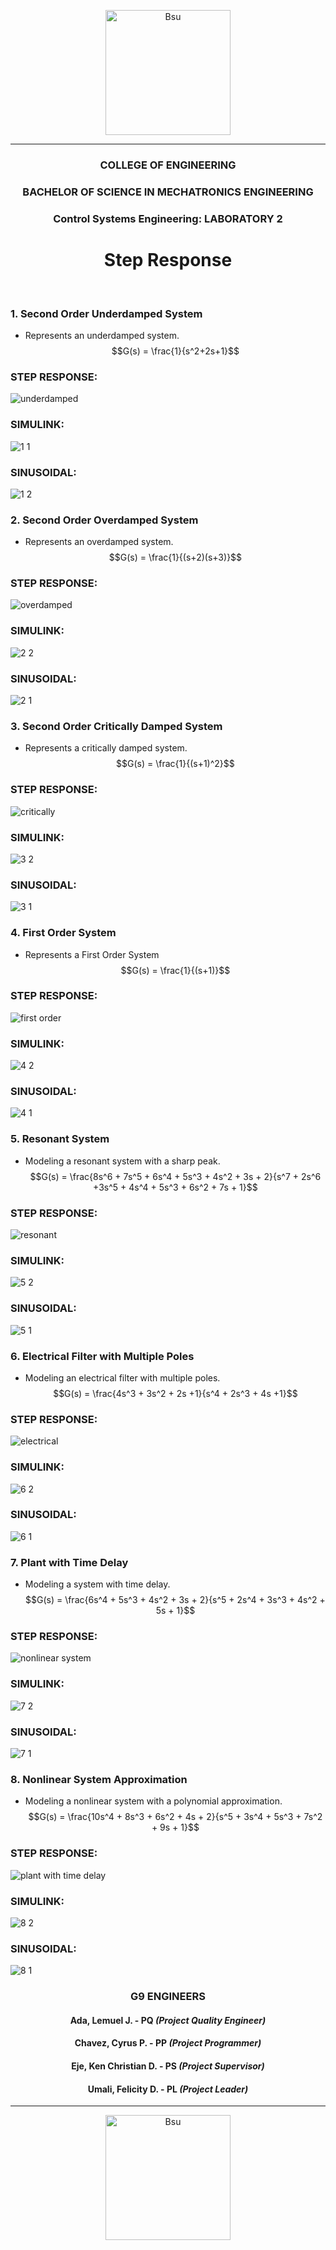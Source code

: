 <p align="center">
  <img src=https://github.com/limwelwel/ROBOTICS-2-PICTURES-AND-GIF/blob/44a768492060b21e114aa6e205f7cb09aa34ecfa/bsu%20header.png alt=Bsu style="height: 200px;">
  <hr>
<h3 align="center">COLLEGE OF ENGINEERING</h3>
<h3 align="center">BACHELOR OF SCIENCE IN MECHATRONICS ENGINEERING</h3>
<h3 align="center">Control Systems Engineering: LABORATORY 2</h3>
<h1 align="center"> Step Response </h1> 
<br>

### 1. Second Order Underdamped System
  - Represents an underdamped system.
$$G(s) = \frac{1}{s^2+2s+1}$$
### STEP RESPONSE: 
![underdamped](https://github.com/CyrsChvz/CSE_StepResponse_MEXE_3201_Group9_2024-/assets/157597327/284b17c8-2e57-4427-b7a0-8dc42d8bae07)
### SIMULINK:
![1 1](https://github.com/CyrsChvz/CSE_StepResponse_MEXE_3201_Group9_2024-/assets/157497997/3fcd2256-58bd-4c72-99a9-07431f30926e)
### SINUSOIDAL: 
![1 2](https://github.com/CyrsChvz/CSE_StepResponse_MEXE_3201_Group9_2024-/assets/157497997/1d486746-23d1-45b2-8b75-e859ea5ddcfa)

### 2. Second Order Overdamped System
  - Represents an overdamped system.
$$G(s) = \frac{1}{(s+2)(s+3)}$$
### STEP RESPONSE:
![overdamped](https://github.com/CyrsChvz/CSE_StepResponse_MEXE_3201_Group9_2024-/assets/157597327/d4480155-12d1-4bf2-9b8f-84ac4e187b15)
### SIMULINK: 
![2 2](https://github.com/CyrsChvz/CSE_StepResponse_MEXE_3201_Group9_2024-/assets/157497997/4126cba1-8ac9-4820-9ade-65560490e824)
### SINUSOIDAL:
![2 1](https://github.com/CyrsChvz/CSE_StepResponse_MEXE_3201_Group9_2024-/assets/157497997/9ac57632-551e-4d44-bd5d-b9bb47609021)

### 3. Second Order Critically Damped System
  - Represents a critically damped system.
$$G(s) = \frac{1}{(s+1)^2}$$
### STEP RESPONSE: 
![critically](https://github.com/CyrsChvz/CSE_StepResponse_MEXE_3201_Group9_2024-/assets/157597327/bd8b729c-770d-4dde-9dc7-a6e66190011f)
### SIMULINK: 
![3 2](https://github.com/CyrsChvz/CSE_StepResponse_MEXE_3201_Group9_2024-/assets/157497997/6538c0de-0f08-4bc5-b170-c2f937648bf8)
### SINUSOIDAL: 
![3 1](https://github.com/CyrsChvz/CSE_StepResponse_MEXE_3201_Group9_2024-/assets/157497997/0bf49b95-60b1-4ef9-af7c-308abeba8698)

### 4. First Order System
- Represents a First Order System
$$G(s) = \frac{1}{(s+1)}$$
### STEP RESPONSE:
![first order](https://github.com/CyrsChvz/CSE_StepResponse_MEXE_3201_Group9_2024-/assets/157597327/09f79f11-f3bc-47e3-85a2-10236ab8a49c)
### SIMULINK:
![4 2](https://github.com/CyrsChvz/CSE_StepResponse_MEXE_3201_Group9_2024-/assets/157497997/5c1b0920-d2a2-4b81-bbda-94e8896ab31f)
### SINUSOIDAL:
![4 1](https://github.com/CyrsChvz/CSE_StepResponse_MEXE_3201_Group9_2024-/assets/157497997/475597c5-a6a7-45b4-a1ce-4c1831260c0a)

### 5. Resonant System 
- Modeling a resonant system with a sharp peak.
$$G(s) = \frac{8s^6 + 7s^5 + 6s^4 + 5s^3 + 4s^2 + 3s + 2}{s^7 + 2s^6 +3s^5 + 4s^4 + 5s^3 + 6s^2 + 7s + 1}$$
### STEP RESPONSE:
![resonant](https://github.com/CyrsChvz/CSE_StepResponse_MEXE_3201_Group9_2024-/assets/157597327/89e93b87-0cde-4bea-af26-d2af5cfebee8)
### SIMULINK:
![5 2](https://github.com/CyrsChvz/CSE_StepResponse_MEXE_3201_Group9_2024-/assets/157497997/63d103c2-bd52-4e40-b4b0-6ed8959e6b43)
### SINUSOIDAL:
![5 1](https://github.com/CyrsChvz/CSE_StepResponse_MEXE_3201_Group9_2024-/assets/157497997/af99252b-8686-4ff2-97ea-3c366c43a7b1)

### 6. Electrical Filter with Multiple Poles
- Modeling an electrical filter with multiple poles.
$$G(s) = \frac{4s^3 + 3s^2 + 2s +1}{s^4 + 2s^3 + 4s +1}$$
### STEP RESPONSE:
![electrical](https://github.com/CyrsChvz/CSE_StepResponse_MEXE_3201_Group9_2024-/assets/157597327/ccc1ffcc-0de3-4f81-aed1-823c2d558d70)
### SIMULINK:
![6 2](https://github.com/CyrsChvz/CSE_StepResponse_MEXE_3201_Group9_2024-/assets/157497997/288164a8-7efc-4f47-9de4-fff8bfa0abeb)
### SINUSOIDAL:
![6 1](https://github.com/CyrsChvz/CSE_StepResponse_MEXE_3201_Group9_2024-/assets/157497997/9c1cbe86-2425-44bb-9b4a-c21f2ca9160b)

### 7. Plant with Time Delay
- Modeling a system with time delay.
$$G(s) = \frac{6s^4 + 5s^3 + 4s^2 + 3s + 2}{s^5 + 2s^4 + 3s^3 + 4s^2 + 5s + 1}$$
### STEP RESPONSE:
![nonlinear system](https://github.com/CyrsChvz/CSE_StepResponse_MEXE_3201_Group9_2024-/assets/157597327/9a171ffc-671d-4ffe-b9ab-d62f9e02e8ea)
### SIMULINK:
![7 2](https://github.com/CyrsChvz/CSE_StepResponse_MEXE_3201_Group9_2024-/assets/157497997/62fa87d9-83db-4ac2-85a5-05f87c10aa08)
### SINUSOIDAL:
![7 1](https://github.com/CyrsChvz/CSE_StepResponse_MEXE_3201_Group9_2024-/assets/157497997/17e84603-370a-40f9-9b18-fc2dd61ef999)

### 8. Nonlinear System Approximation
- Modeling a nonlinear system with a polynomial approximation.
$$G(s) = \frac{10s^4 + 8s^3 + 6s^2 + 4s + 2}{s^5 + 3s^4 + 5s^3 + 7s^2 + 9s + 1}$$
### STEP RESPONSE:
![plant with time delay](https://github.com/CyrsChvz/CSE_StepResponse_MEXE_3201_Group9_2024-/assets/157597327/cea46710-8473-4b34-be1b-ca2f7e596730)
### SIMULINK:
![8 2](https://github.com/CyrsChvz/CSE_StepResponse_MEXE_3201_Group9_2024-/assets/157497997/e79fbf05-8bba-4ed5-b87f-0887c7105a19)
### SINUSOIDAL:
![8 1](https://github.com/CyrsChvz/CSE_StepResponse_MEXE_3201_Group9_2024-/assets/157497997/05ee1593-da17-4947-9719-10663f1779da)

<h3 align="center">G9 ENGINEERS</h3>

<h4 align="center">Ada, Lemuel J. - PQ <i>(Project Quality Engineer)</i></h4>
<h4 align="center">Chavez, Cyrus P. - PP <i>(Project Programmer)</i></h4>
<h4 align="center">Eje, Ken Christian D. - PS <i>(Project Supervisor)</i></h4>
<h4 align="center">Umali, Felicity D. - PL <i>(Project Leader)</i></h4>

<hr>
<p align="center">
  <img src=https://github.com/limwelwel/ROBOTICS-2-PICTURES-AND-GIF/blob/44a768492060b21e114aa6e205f7cb09aa34ecfa/bsu%20footer.png alt=Bsu style="height: 200px;">

